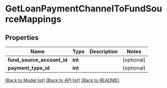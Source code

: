 # GetLoanPaymentChannelToFundSourceMappings

## Properties
Name | Type | Description | Notes
------------ | ------------- | ------------- | -------------
**fund_source_account_id** | **int** |  | [optional] 
**payment_type_id** | **int** |  | [optional] 

[[Back to Model list]](../README.md#documentation-for-models) [[Back to API list]](../README.md#documentation-for-api-endpoints) [[Back to README]](../README.md)

